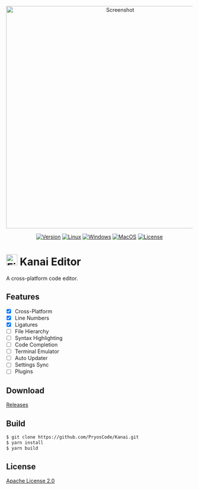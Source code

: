 <p align="center">
  <a href="https://github.com/PryosCode/Kanai/blob/master/img/screenshot.png">
    <img src="https://github.com/PryosCode/Kanai/raw/master/img/screenshot.png" alt="Screenshot" width="600" height="auto">
  </a>
</p>

<p align="center">
    <a href="https://github.com/PryosCode/Kanai/tags"><img alt="Version" src="https://img.shields.io/github/v/release/PryosCode/Kanai?label=Version"></a>
    <a href="https://github.com/PryosCode/Kanai/actions"><img alt="Linux" src="https://github.com/PryosCode/Kanai/actions/workflows/linux.yml/badge.svg"></a>
    <a href="https://github.com/PryosCode/Kanai/actions"><img alt="Windows" src="https://github.com/PryosCode/Kanai/actions/workflows/windows.yml/badge.svg"></a>
    <a href="https://github.com/PryosCode/Kanai/actions"><img alt="MacOS" src="https://github.com/PryosCode/Kanai/actions/workflows/macos.yml/badge.svg"></a>
    <a href="https://github.com/PryosCode/Kanai/blob/master/LICENSE"><img alt="License" src="https://img.shields.io/github/license/PryosCode/Kanai?label=License"></a>
</p>

# <a href="https://github.com/PryosCode/Kanai/blob/master/src/renderer/public/favicon.png"><img src="https://github.com/PryosCode/Kanai/raw/master/src/renderer/public/favicon.png" alt="File" width="30" height="auto"></a> Kanai Editor

A cross-platform code editor.

## Features

- [x] Cross-Platform
- [x] Line Numbers
- [x] Ligatures
- [ ] File Hierarchy
- [ ] Syntax Highlighting
- [ ] Code Completion
- [ ] Terminal Emulator
- [ ] Auto Updater
- [ ] Settings Sync
- [ ] Plugins

## Download

[Releases](https://github.com/PryosCode/Kanai/releases)

## Build

```bash
$ git clone https://github.com/PryosCode/Kanai.git
$ yarn install
$ yarn build
```

## License

[Apache License 2.0](https://github.com/PryosCode/Kanai/blob/master/LICENSE)
